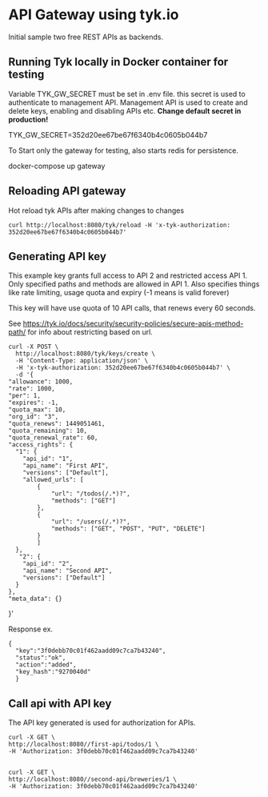 # API Gateway using tyk.io

Initial sample two free REST APIs as backends. 


## Running Tyk locally in Docker container for testing

Variable TYK_GW_SECRET must be set in .env file. this secret is used to authenticate to management API.
Management API is used to create and delete keys, enabling and disabling APIs etc.
**Change default secret in production!**

  TYK_GW_SECRET=352d20ee67be67f6340b4c0605b044b7


To Start only the gateway for testing, also starts redis for persistence.

  docker-compose up gateway



## Reloading API gateway

Hot reload tyk APIs after making changes to changes

    curl http://localhost:8080/tyk/reload -H 'x-tyk-authorization: 352d20ee67be67f6340b4c0605b044b7'


## Generating API key

This example key grants full access to API 2 and restricted access API 1. Only specified paths and methods are allowed in API 1. Also specifies things like rate limiting, usage quota and expiry (-1 means is valid forever)

This key will have use quota of 10 API calls, that renews every 60 seconds.

See https://tyk.io/docs/security/security-policies/secure-apis-method-path/ for info about restricting based on url.

    curl -X POST \
      http://localhost:8080/tyk/keys/create \
      -H 'Content-Type: application/json' \
      -H 'x-tyk-authorization: 352d20ee67be67f6340b4c0605b044b7' \
      -d '{
    "allowance": 1000,
    "rate": 1000,
    "per": 1,
    "expires": -1,
    "quota_max": 10,
    "org_id": "3",
    "quota_renews": 1449051461,
    "quota_remaining": 10,
    "quota_renewal_rate": 60,
    "access_rights": {
      "1": {
        "api_id": "1",
        "api_name": "First API",
        "versions": ["Default"],
        "allowed_urls": [
        	{
        		"url": "/todos(/.*)?",
        		"methods": ["GET"]
        	},
        	{
        		"url": "/users(/.*)?",
        		"methods": ["GET", "POST", "PUT", "DELETE"]
        	}
        	]
      },
       "2": {
        "api_id": "2",
        "api_name": "Second API",
        "versions": ["Default"]
      }
    },
    "meta_data": {}
}'

Response ex.

    {
      "key":"3f0debb70c01f462aadd09c7ca7b43240",
      "status":"ok",
      "action":"added",
      "key_hash":"9270040d"
      }

## Call api with API key

The API key generated is used for authorization for APIs. 

    curl -X GET \
    http://localhost:8080//first-api/todos/1 \
    -H 'Authorization: 3f0debb70c01f462aadd09c7ca7b43240' 


    curl -X GET \
    http://localhost:8080//second-api/breweries/1 \
    -H 'Authorization: 3f0debb70c01f462aadd09c7ca7b43240' 
